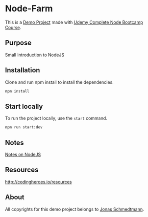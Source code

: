 # Node-Farm

This is a [Demo Project](https://demo-node-farm.onrender.com) made with [Udemy Complete Node Bootcamp Course](https://github.com/jonasschmedtmann/complete-node-bootcamp).

## Purpose

Small Introduction to NodeJS

## Installation

Clone and run npm install to install the dependencies.

```bash
npm install
```

## Start locally

To run the project locally, use the `start` command.

```bash
npm run start:dev
```

## Notes

[Notes on NodeJS](Notes.md)

## Resources

http://codingheroes.io/resources

## About

All copyrights for this demo project belongs to [Jonas Schmedtmann](https://github.com/jonasschmedtmann).
